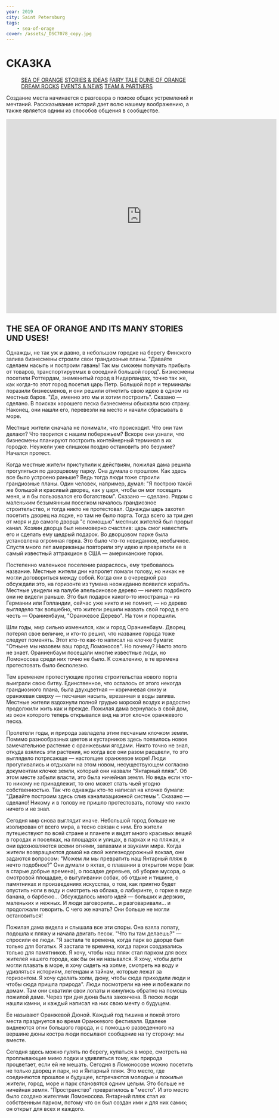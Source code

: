 ```yaml
---
year: 2019
city: Saint Petersburg
tags:
    - sea-of-orage
cover: /assets/_DSC7078_copy.jpg
---
```


# СКАЗКА

<Menu>
<a href="/sea-of-orange">SEA OF ORANGE</a>
<a href="/sea-of-orange/stories-and-ideas">STORIES & IDEAS</a>
<a href="/sea-of-orange/fairytale">FAIRY TALE</a>
<a href="/sea-of-orange/dune-of-orange">DUNE OF ORANGE</a>
<a href="/sea-of-orange/dreamrocks">DREAM ROCKS</a>
<a href="/sea-of-orange/events-and-news">EVENTS & NEWS</a>
<a href="/sea-of-orange/team-and-partners">TEAM & PARTNERS</a>
</Menu>

Создание места начинается с разговора о поиске общих устремлений и мечтаний. Рассказывание историй дает волю нашему воображению, а также является одним из способов общения в сообществе.

<iframe width="725" height="521" src="https://www.youtube.com/watch?v=Q3GWF61HWZM" frameborder="0" 
allow="accelerometer; autoplay; encrypted-media; gyroscope; picture-in-picture" allowfullscreen></iframe>

## THE SEA OF ORANGE AND ITS MANY STORIES UND USES!

Однажды, не так уж и давно, в небольшом городке на берегу Финского залива
бизнесмены строили свои грандиозные планы. "Давайте сделаем насыпь и построим гавань! Так мы сможем получать прибыль от товаров,
транспортируемых в соседний большой город". Бизнесмены посетили
Роттердам, знаменитый город в Нидерландах, точно так же, как когда-то этот
город посетил царь Петр. Большой порт и терминалы поразили бизнесменов, и
они решили отметить свою идею в одном из местных баров. "Да, именно
это мы и хотим построить". Сказано — сделано. В поисках хорошего песка
бизнесмены обыскали всю страну. Наконец, они нашли его, перевезли на
место и начали сбрасывать в море.

Местные жители сначала не понимали, что происходит. Что они там делают?
Что творится с нашим побережьем? Вскоре они узнали, что бизнесмены
планируют построить контейнерный терминал в их городке. Неужели уже
слишком поздно остановить это безумие? Начался протест.

Когда местные жители приступили к действиям, пожилая дама решила прогуляться по
дворцовому парку. Она думала о прошлом. Как здесь все было устроено
раньше? Ведь тогда люди тоже строили грандиозные планы. Один человек,
например, думал: "Я построю такой же большой и красивый дворец, как у царя,
чтобы он мог посещать меня, и я бы пользовался его богатством". Сказано —
сделано. Рядом с маленьким безымянным поселком началось грандиозное
строительство, и тогда никто не протестовал.
Однажды царь захотел посетить дворец на лодке, но там не было порта. Тогда
всего за три дня от моря и до самого дворца "с помощью" местных жителей
был прорыт канал. Хозяин дворца был неимоверно счастлив: царь смог
навестить его и сделать ему щедрый подарок. Во дворцовом парке была
установлена огромная горка. Это было что-то невиданное, необычное. Спустя
много лет американцы повторили эту идею и превратили ее
в самый известный аттракцион в США — американские горки.

Постепенно маленькое поселение разраслось, ему требовалось название.
Местные жители дни напролет ломали голову, но никак не могли договориться
между собой. Когда они в очередной раз обсуждали это, на горизонте из
тумана неожиданно появился корабль. Местные увидели на палубе
апельсиновое дерево — ничего подобного они не видели раньше. Это был
подарок какого-то иностранца – из Германии или Голландии, сейчас уже никто
и не помнит, — но дерево выглядело так волшебно, что жители решили
назвать свой город в его честь — Ораниенбаум, "Оранжевое Дерево". На том и
порешили.

Шли годы, мир сильно изменился, как и город Ораниенбаум. Дворец потерял
свое величие, и кто-то решил, что название города тоже следует поменять.
Этот кто-то как-то написал на клочке бумаги: "Отныне мы назовем ваш город
Ломоносов". Но почему? Никто этого не знает. Ораниенбаум посещали многие
известные люди, но Ломоносова среди них точно не было. К сожалению, в те
времена протестовать было бесполезно.

Тем временем протестующие против строительства нового порта выиграли
свою битву. Единственное, что осталось от этого некогда грандиозного плана,
была двухцветная — коричневая снизу и оранжевая сверху — песчаная насыпь,
врезанная в воды залива. Местные жители вздохнули полной грудью морской
воздух и радостно продолжили жить как и прежде. Пожилая дама вернулась в
свой дом, из окон которого теперь открывался вид на этот клочок оранжевого
песка.

Пролетели годы, и природа завладела этим песчаным клочком земли. Помимо
разнообразных цветов и кустарников здесь появилось новое замечательное
растение с оранжевыми ягодами. Никто точно не знал, откуда взялись эти
растения, но когда все они разом расцвели, то это выглядело потрясающе —
настоящее оранжевое море! Люди прогуливались и отдыхали на этом новом,
несуществующем согласно документам клочке земли, который они назвали
"Янтарный пляж". Об этом месте забыли власти, это была ничейная земля. Но
ведь если что-то никому не принадлежит, то оно может стать чьей угодно
собственностью. Так что однажды кто-то написал на клочке бумаги: "Давайте
построим здесь слив канализационной системы". Сказано —
сделано! Никому и в голову не пришло протестовать, потому что никто ничего и
не знал.

Сегодня мир снова выглядит иначе. Небольшой город больше не изолирован
от всего мира, а тесно связан с ним. Его жители путешествуют по всей стране и
планете и видят много красивых вещей в городах и поселках, на площадях и
улицах, в парках и на пляжах, и они вдохновляются всеми огнями, запахами и
звуками мира. Когда жители возвращаются домой на свой железнодорожный
вокзал, они задаются вопросом: "Можем ли мы превратить наш Янтарный
пляж в нечто подобное?" Они думали о яхтах, о плавании в открытом море
(как в старые добрые времена), о посадке деревьев, об уборке мусора, о
смотровой площадке, о выгуливании собак, об отдыхе и тишине, о памятниках
и произведениях искусства, о том, как приятно будет опустить ноги в воду и смотреть на облака, о лабиринте, о горке в виде банана, о барбекю... Обсуждалось много
идей — больших и дерзких, маленьких и нежных. И люди заговорили... и
разговаривали... и продолжали говорить. С чего же начать? Они больше не
могли остановиться!

Пожилая дама видела и слышала все эти споры. Она взяла лопату, подошла к
пляжу и начала двигать песок. "Что ты там делаешь?" — спросили ее люди. "Я
застала те времена, когда парк во дворце был только для богатых. Я застала
те времена, когда парки создавались только для памятников. Я хочу, чтобы
наш пляж стал парком для всех жителей нашего города, как бы он ни
назывался. Я хочу, чтобы дети могли плавать в море, я хочу сидеть на холме,
смотреть на воду и удивляться историям, легендам и тайнам, которые лежат за
горизонтом. Я хочу сделать холм, дюну, чтобы сюда приходили люди и чтобы
сюда пришла природа". Люди посмотрели на нее и побежали по домам. Там
они схватили свои лопаты и кинулись обратно на помощь пожилой даме. Через
три дня дюна была закончена. В песке люди нашли камни, и каждый написал
на них свою мечту о будущем.

Ее называют Оранжевой Дюной. Каждый год тишина и покой этого места
празднуется во время Оранжевого фестиваля. Вдалеке виднеются огни большого
города, и с помощью разведенного на вершине дюны костра люди посылают
сообщение на ту сторону: мы вместе.

Сегодня здесь можно гулять по берегу, купаться в море, смотреть на
проплывающие мимо лодки и удивляться тому, как природа процветает, если
ей не мешать. Сегодня в Ломоносове можно посетить не только дворец и парк,
но и Янтарный пляж. Это место, где соединяются прошлое и будущее,
встречаются молодые и пожилые жители, город, море и парк становятся одним
целым. Это больше не ничейная земля. "Пространство" превратилось в
"место". И это место было создано жителями Ломоносова. Янтарный
пляж стал их собственным парком, потому что он был создан ими и для них самих; он открыт для всех и каждого.
